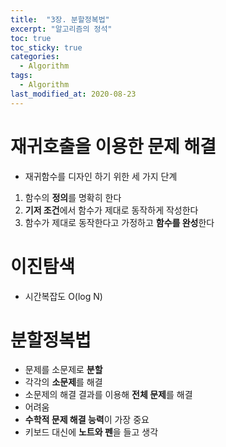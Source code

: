 ```yaml
---
title:  "3장. 분할정복법"
excerpt: "알고리즘의 정석"
toc: true
toc_sticky: true
categories:
  - Algorithm
tags:
  - Algorithm
last_modified_at: 2020-08-23
---
```


# 재귀호출을 이용한 문제 해결

* 재귀함수를 디자인 하기 위한 세 가지 단계

1. 함수의 **정의**를 명확히 한다
2. **기저 조건**에서 함수가 제대로 동작하게 작성한다
3. 함수가 제대로 동작한다고 가정하고 **함수를 완성**한다

# 이진탐색

* 시간복잡도 O(log N)

# 분할정복법

* 문제를 소문제로 **분할**
* 각각의 **소문제**를 해결
* 소문제의 해결 결과를 이용해 **전체 문제**를 해결
* 어려움
* **수학적 문제 해결 능력**이 가장 중요
* 키보드 대신에 **노트와 펜**을 들고 생각
